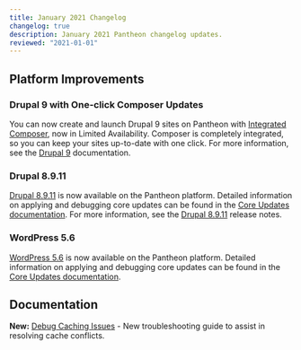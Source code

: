 ```yaml
---
title: January 2021 Changelog
changelog: true
description: January 2021 Pantheon changelog updates.
reviewed: "2021-01-01"
---
```


## Platform Improvements

### Drupal 9 with One-click Composer Updates

You can now create and launch Drupal 9 sites on Pantheon with [Integrated Composer](guides/integrated-composer), now in Limited Availability. Composer is completely integrated, so you can keep your sites up-to-date with one click. For more information, see the [Drupal 9](/drupal-9) documentation.

<!-- excerpt -->

### Drupal 8.9.11

[Drupal 8.9.11](https://www.drupal.org/project/drupal/releases/8.9.11) is now available on the Pantheon platform. Detailed information on applying and debugging core updates can be found in the [Core Updates documentation](/core-updates). For more information, see the [Drupal 8.9.11](https://www.drupal.org/project/drupal/releases/8.9.11) release notes.

### WordPress 5.6

[WordPress 5.6](https://wordpress.org/news/2020/12/simone/) is now available on the Pantheon platform. Detailed information on applying and debugging core updates can be found in the [Core Updates documentation](/core-updates).

## Documentation

**New:** [Debug Caching Issues](/debug-cache) - New troubleshooting guide to assist in resolving cache conflicts.
